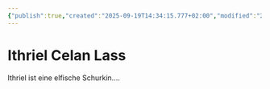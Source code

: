 ```yaml
---
{"publish":true,"created":"2025-09-19T14:34:15.777+02:00","modified":"2025-09-19T14:58:21.544+02:00","cssclasses":""}
---
```


# Ithriel Celan Lass
Ithriel ist eine elfische Schurkin....
